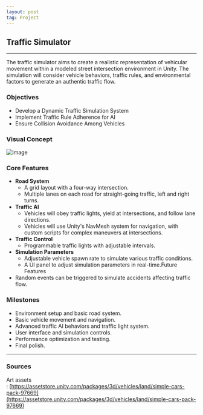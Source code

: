 ```yaml
---
layout: post
tag: Project
---
```


## Traffic Simulator

---

The traffic simulator aims to create a realistic representation of vehicular movement within a modeled street intersection environment in Unity. The simulation will consider vehicle behaviors, traffic rules, and environmental factors to generate an authentic traffic flow.

### Objectives

-   Develop a Dynamic Traffic Simulation System
-   Implement Traffic Rule Adherence for AI
-   Ensure Collision Avoidance Among Vehicles

### Visual Concept
![image](https://github.com/Picbridge/Picbridge.github.io/assets/34910988/b2430cf7-192a-4cdb-b11a-9b22e21409c5)

### Core Features

-   **Road System**
    -   A grid layout with a four-way intersection.
    -   Multiple lanes on each road for straight-going traffic, left and right turns.
-   **Traffic AI**
    -   Vehicles will obey traffic lights, yield at intersections, and follow lane directions.
    -   Vehicles will use Unity's NavMesh system for navigation, with custom scripts for complex maneuvers at intersections.
-   **Traffic Control**
    -   Programmable traffic lights with adjustable intervals.
-   **Simulation Parameters**
    -   Adjustable vehicle spawn rate to simulate various traffic conditions.
    -   A UI panel to adjust simulation parameters in real-time.Future Features
-   Random events can be triggered to simulate accidents affecting traffic flow.

### Milestones

-   Environment setup and basic road system.
-   Basic vehicle movement and navigation.
-   Advanced traffic AI behaviors and traffic light system.
-   User interface and simulation controls.
-   Performance optimization and testing.
-   Final polish.

---

### Sources

Art assets : [https://assetstore.unity.com/packages/3d/vehicles/land/simple-cars-pack-97669](https://assetstore.unity.com/packages/3d/vehicles/land/simple-cars-pack-97669)

